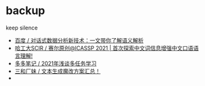 # backup
keep silence

- [百度 / 对话式数据分析新技术：一文带你了解语义解析](https://mp.weixin.qq.com/s/MpeFBe9SauUx8Rf3Kr8HzQ)
- [哈工大SCIR / 赛尔原创@ICASSP 2021 | 首次探索中文词信息增强中文口语语言理解!](https://mp.weixin.qq.com/s/rW52z2a1EsuCgU-WOQBDAw)
- [多多笔记 / 2021年浅谈多任务学习](https://mp.weixin.qq.com/s/2I9iPFP_BkSjSEm7xJiHPQ)
- [三和厂妹 / 文本生成魔改方案汇总！](https://mp.weixin.qq.com/s/lZyQTJV7svj9Kta3w6_waQ)
- 
